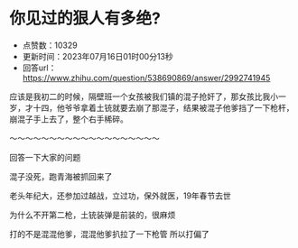 # 你见过的狠人有多绝?
- 点赞数：10329
- 更新时间：2023年07月16日01时00分13秒
- 回答url：https://www.zhihu.com/question/538690869/answer/2992741945
<body>
 <p data-pid="WqsneYoh">应该是我初二的时候，隔壁班一个女孩被我们镇的混子抢奸了，那女孩比我小一岁，才十四，他爷爷拿着土铳就要去崩了那混子，结果被混子他爹挡了一下枪杆，崩混子手上去了，整个右手稀碎。</p>
 <p data-pid="xSb9wl2K">～～～～～～～～～～～～～～～～～～～</p>
 <p data-pid="Gdz2EeDz">回答一下大家的问题</p>
 <p data-pid="UhPQ1YHF">混子没死，跑青海被抓回来了</p>
 <p data-pid="2OFc4pyp">老头年纪大，还参加过越战，立过功，保外就医，19年春节去世</p>
 <p data-pid="kFwcBbLl">为什么不开第二枪，土铳装弹是前装的，很麻烦</p>
 <p data-pid="1saclD-r">打的不是混混他爹，混混他爹扒拉了一下枪管 所以打偏了</p>
</body>